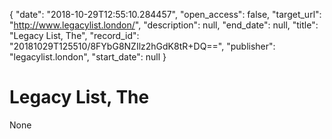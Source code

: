 {
  "date": "2018-10-29T12:55:10.284457", 
  "open_access": false, 
  "target_url": "http://www.legacylist.london/", 
  "description": null, 
  "end_date": null, 
  "title": "Legacy List, The", 
  "record_id": "20181029T125510/8FYbG8NZIlz2hGdK8tR+DQ==", 
  "publisher": "legacylist.london", 
  "start_date": null
}

# Legacy List, The

None